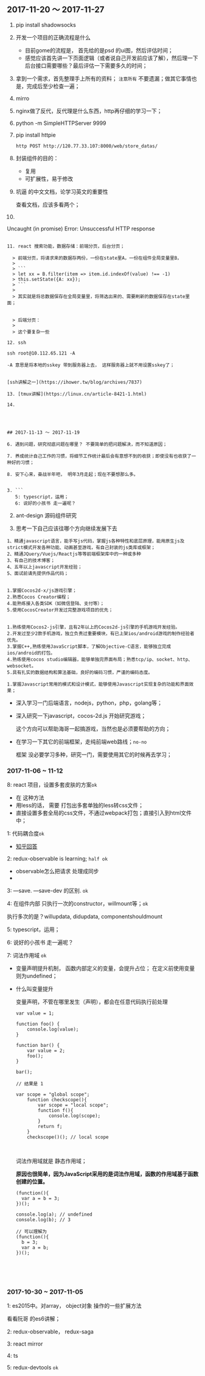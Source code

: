 ## 2017-11-20 ～ 2017-11-27

1. pip install shadowsocks

2. 开发一个项目的正确流程是什么
   - 目前gome的流程是， 首先给的是psd 的ui图，然后评估时间；
   - 感觉应该首先讲一下页面逻辑（或者说自己开发前应该了解），然后理一下后台接口需要哪些？最后评估一下需要多久的时间；

3. 拿到一个需求，首先整理手上所有的资料；  `注意所有` 不要遗漏；做其它事情也是，完成后至少检查一遍；

4. mirro

5. nginx做了反代，反代理是什么东西，http再仔细的学习一下；

6. python -m SimpleHTTPServer 9999

7. pip install httpie

   ```
   http POST http://120.77.33.107:8000/web/store_datas/
   ```

8. 封装组件的目的：

   - 复用
   - 可扩展性，易于修改

9. 坑逼 的中文文档，论学习英文的重要性

   查看文档，应该多看两个；

10. ```
  Uncaught (in promise) Error: Unsuccessful HTTP response

  ```

11. react 搜索功能，数据存储：前端分页，后台分页；

    > 前端分页，将请求来的数据存两份，一份在state里A，一份在组件全局变量里B，
    >
    > ```
    > let xx = B.filter(item => item.id.indexOf(value) !== -1)
    > this.setState({A: xx});
    > ```
    >
    > 其实就是将总数据保存在全局变量里，将筛选出来的、需要刷新的数据保存在state里面；


    > 后端分页：
    >
    > 这个要复杂一些

12. ​ssh
```
    ssh root@10.112.65.121 -A

    -A 意思是将本地的sskey 带到服务器上去， 这样服务器上就不用设置sskey了；
```

[ssh讲解之一](https://ihower.tw/blog/archives/7837)

13. [tmux讲解](https://linux.cn/article-8421-1.html)

14. 




## 2017-11-13 ～ 2017-11-19

6. 遇到问题，研究彻底问题在哪里？ 不要简单的把问题解决，而不知道原因；

7. 养成统计自己工作的习惯，将细节工作统计最后会有意想不到的收获；即使没有也收获了一种好的习惯；

8. 安下心来，奋战半年吧， 明年3月走起；现在不要想那么多。


3. ```
   5: typescript，运用；
   6: 说好的小孩书 走一遍呢？
   ```


2. ant-design 源码组件研究


1. 思考一下自己应该往哪个方向继续发展下去

```
1、精通javascript语言，能手写js代码，掌握js各种特性和底层原理，能用原生js及strict模式开发各种功能、动画甚至游戏，有自己封装的js类库或框架；
2、精通JQuery/Vuejs/Reactjs等等前端框架库中的一种或多种
3、有自己的技术博客；
4、五年以上javascript开发经验；
5、面试前请先提供作品代码；


1.掌握Cocos2d-x/js游戏引擎；
2.熟悉Cocos Creator编程；
4.能熟练接入各类SDK（如微信登陆、支付等）；
5.使用CocosCreator开发过完整游戏项目的优先；


1.熟练使用Cocos2-js引擎，且有2年以上的Cocos2d-js引擎的手机游戏开发经验。
2.开发过至少2款手机游戏，独立负责过重要模块，有已上架ios/android游戏的制作经验者优先。
3.掌握C++,熟练使用JavaScript脚本，了解Objective-C语言，能够独立完成ios/android的打包。
4.熟练使用cocos studio编辑器，能够单独完界面布局；熟悉tcp/ip、socket、http、websocket。
5.具有扎实的数据结构和算法基础，良好的编码习惯，严谨的编码态度。

1.掌握Javascript常用的模式和设计模式，能够使用Javascript实现复杂的功能和界面效果；
```

- 深入学习一门后端语言，nodejs，python，php，golang等；

- 深入研究一下javascript，cocos-2d.js 开始研究游戏；

  这个方向可以帮助海哥一起搞游戏，当然也是必须要帮助的方向；

- 在学习一下其它的前端框架，走纯前端web路线；`no-no`

  框架 没必要学习多种，研究一门，需要使用其它的时候再去学习；



### 2017-11-06 ~ 11-12

8: react 项目，设置多套皮肤的方案`ok`

- 在 <html id="gome"> 这种方法
- 用less的话， 需要 打包出多套单独的less转css文件；
- 直接设置多套全局的css文件，不通过webpack打包；直接引入到html文件中；

1: 代码耦合度`ok`

- [知乎回答](https://www.zhihu.com/question/21386172)

2: redux-observable   is learning; `half ok`

- observable怎么把请求 处理成同步
- ​

3: —save.     —save-dev 的区别.  `ok`

4: 在组件内部 只执行一次的constructor，willmount等；`ok`

执行多次的是？willupdata, didupdata, componentshouldmount

5: typescript，运用；

6: 说好的小孩书 走一遍呢？

7: 词法作用域 `ok` 

- 变量声明提升机制， 函数内部定义的变量，会提升占位； 在定义前使用变量则为undefined；

- 什么叫变量提升

  变量声明，不管在哪里发生（声明），都会在任意代码执行前处理

  ```
  var value = 1;

  function foo() {
      console.log(value);
  }

  function bar() {
      var value = 2;
      foo();
  }

  bar();

  // 结果是 1
  ```

  ```
  var scope = "global scope";
      function checkscope(){
          var scope = "local scope";
          function f(){
              console.log(scope);
          }
          return f;
      }
      checkscope()(); // local scope
  ```

  ​

  词法作用域就是 静态作用域；

  **原因也很简单，因为JavaScript采用的是词法作用域，函数的作用域基于函数创建的位置。**

  ```
  (function(){
    var a = b = 3;
  })();

  console.log(a); // undefined
  console.log(b); // 3

  // 可以理解为
  (function(){
    b = 3;
    var a = b;
  })();
  ```

  ​

  ​



### 2017-10-30 ~ 2017-11-05

1: es2015中。对array， object对象 操作的一些扩展方法

看看阮哥 的es6讲解；

2: redux-observable， redux-saga

3: react mirror

4: ts

5: redux-devtools `ok`





